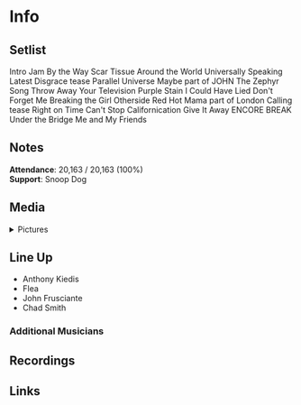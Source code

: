 # Info

## Setlist

Intro Jam
By the Way
Scar Tissue
Around the World
Universally Speaking
Latest Disgrace tease
Parallel Universe
Maybe part of JOHN
The Zephyr Song
Throw Away Your Television
Purple Stain
I Could Have Lied
Don't Forget Me
Breaking the Girl
Otherside
Red Hot Mama part of
London Calling tease
Right on Time
Can't Stop
Californication
Give It Away
ENCORE BREAK
Under the Bridge
Me and My Friends

## Notes

**Attendance**: 20,163 / 20,163 (100%)
<br>
**Support**: Snoop Dog

## Media 

<details>
  <summary>Pictures</summary>
  <!--<img alt="Setlist" title="Setlist" src="_.jpg" height="200" />-->
</details>

## Line Up

* Anthony Kiedis
* Flea
* John Frusciante
* Chad Smith

### Additional Musicians

## Recordings

## Links


